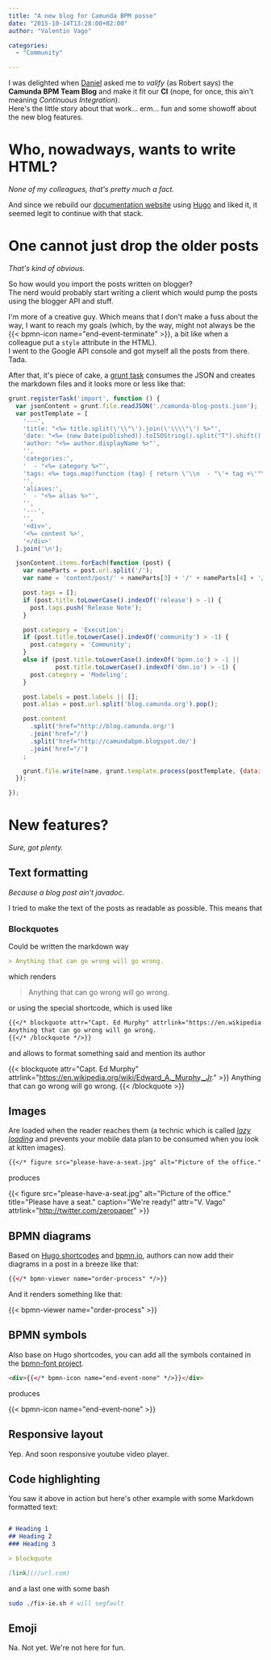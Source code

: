 ```yaml
---
title: "A new blog for Camunda BPM posse"
date: "2015-10-14T13:28:00+02:00"
author: "Valentin Vago"

categories:
  - "Community"

---
```


I was delighted when [Daniel](//twitter.com/meyerdan) asked me to *valify* (as Robert says) the **Camunda BPM Team Blog**
and make it fit our **CI** (nope, for once, this ain't meaning _Continuous Integration_).  
Here's the little story about that work… erm… fun and some showoff about the new blog features.
<!--more-->

# Who, nowadways, wants to write HTML?

*None of my colleagues, that's pretty much a fact.*

And since we rebuild our [documentation website](//docs.camunda.org/manual/latest) using [Hugo](//gohugo.io)
and liked it, it seemed legit to continue with that stack.

# One cannot just drop the older posts

*That's kind of obvious.*

So how would you import the posts written on blogger?  
The nerd would probably start writing a client which would pump the posts using the blogger API and stuff.

I'm more of a creative guy. Which means that I don't make a fuss about the way,
I want to reach my goals (which, by the way, might not always be the {{< bpmn-icon name="end-event-terminate" >}},
a bit like when a colleague put a `style` attribute in the HTML).  
I went to the Google API console and got myself all the posts from there. Tada.

After that, it's piece of cake, a [grunt task](//gruntjs.com/api/grunt.task) consumes the JSON and
creates the markdown files and it looks more or less like that:

```js
grunt.registerTask('import', function () {
  var jsonContent = grunt.file.readJSON('./camunda-blog-posts.json');
  var postTemplate = [
    '---',
    'title: "<%= title.split(\'\\"\').join(\'\\\\"\') %>"',
    'date: "<%= (new Date(published)).toISOString().split("T").shift() %>"',
    'author: "<%= author.displayName %>"',
    '',
    'categories:',
    '  - "<%= category %>"',
    'tags: <%= tags.map(function (tag) { return \'\\n  - "\'+ tag +\'"\'; }).join(\'\') %>',
    '',
    'aliases:',
    '  - "<%= alias %>"',
    '',
    '---',
    '',
    '<div>',
    '<%= content %>',
    '</div>'
  ].join('\n');

  jsonContent.items.forEach(function (post) {
    var nameParts = post.url.split('/');
    var name = 'content/post/' + nameParts[3] + '/' + nameParts[4] + '/' + nameParts[5].split('.html')[0] + '.md';

    post.tags = [];
    if (post.title.toLowerCase().indexOf('release') > -1) {
      post.tags.push('Release Note');
    }

    post.category = 'Execution';
    if (post.title.toLowerCase().indexOf('community') > -1) {
      post.category = 'Community';
    }
    else if (post.title.toLowerCase().indexOf('bpmn.io') > -1 ||
             post.title.toLowerCase().indexOf('dmn.io') > -1) {
      post.category = 'Modeling';
    }

    post.labels = post.labels || [];
    post.alias = post.url.split('blog.camunda.org').pop();

    post.content
      .split('href="http://blog.camunda.org/')
      .join('href="/')
      .split('href="http://camundabpm.blogspot.de/')
      .join('href="/')
    ;

    grunt.file.write(name, grunt.template.process(postTemplate, {data: post}));
  });

});
```

# New features?

*Sure, got plenty.*

## Text formatting

*Because a blog post ain't javadoc.*

I tried to make the text of the posts as readable as possible. This means that

### Blockquotes

Could be written the markdown way

```md
> Anything that can go wrong will go wrong.
```

which renders

> Anything that can go wrong will go wrong.

or using the special shortcode, which is used like

```md
{{</* blockquote attr="Capt. Ed Murphy" attrlink="https://en.wikipedia.org/wiki/Edward_A._Murphy,_Jr." */>}}
Anything that can go wrong will go wrong.
{{</* /blockquote */>}}
```

and allows to format something said and mention its author

{{< blockquote attr="Capt. Ed Murphy" attrlink="https://en.wikipedia.org/wiki/Edward_A._Murphy,_Jr." >}}
Anything that can go wrong will go wrong.
{{< /blockquote >}}

## Images

Are loaded when the reader reaches them (a technic which is called _[lazy loading](https://en.wikipedia.org/wiki/Lazy_loading)_ and prevents your mobile data plan to be consumed when you look at kitten images).

```md
{{</* figure src="please-have-a-seat.jpg" alt="Picture of the office." title="Please have a seat." caption="We're ready!" attr="V. Vago" attrlink="http://twitter.com/zeropaper" */>}}
```
produces

{{< figure src="please-have-a-seat.jpg" alt="Picture of the office." title="Please have a seat." caption="We're ready!" attr="V. Vago" attrlink="http://twitter.com/zeropaper" >}}

## BPMN diagrams

Based on [Hugo shortcodes](http://gohugo.io) and [bpmn.io](http://bpmn.io), authors can now add their diagrams in a post in a breeze like that:

```html
{{</* bpmn-viewer name="order-process" */>}}
```

And it renders something like that:

{{< bpmn-viewer name="order-process" >}}



## BPMN symbols

Also base on Hugo shortcodes, you can add all the symbols contained in the [bpmn-font project](//github.com/bpmn-io/bpmn-font).

```html
<div>{{</* bpmn-icon name="end-event-none" */>}}</div>
```
produces

<div>{{< bpmn-icon name="end-event-none" >}}</div>

## Responsive layout

Yep. And soon responsive youtube video player.


## Code highlighting

You saw it above in action but here's other example with some Markdown formatted text:

```md

# Heading 1
## Heading 2
### Heading 3

> blockquote

[link](//url.com)

```
and a last one with some bash

```sh
sudo ./fix-ie.sh # will segfault
```

## Emoji

Na. Not yet. We're not here for fun.

